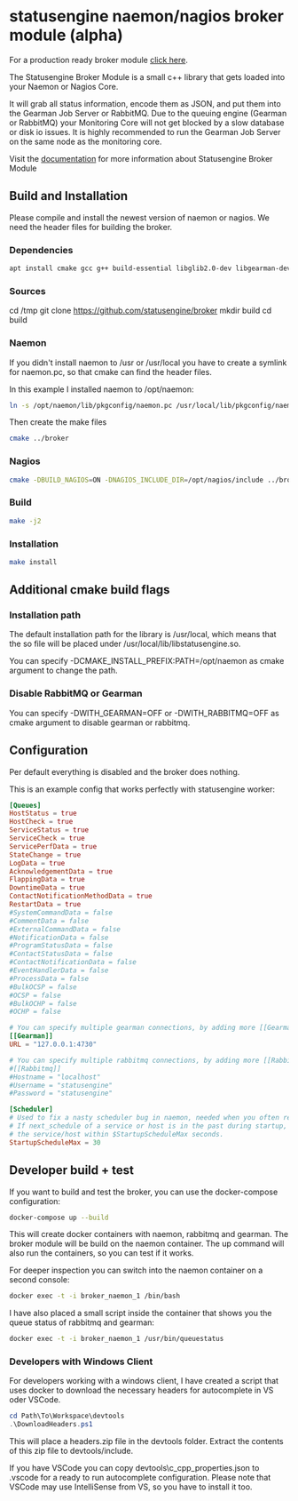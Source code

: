 # statusengine naemon/nagios broker module (alpha)

For a production ready broker module [click here](https://github.com/statusengine/module).

The Statusengine Broker Module is a small c++ library that gets loaded into your Naemon or Nagios Core.

It will grab all status information, encode them as JSON, and put them into the Gearman Job Server or RabbitMQ. Due to the queuing engine (Gearman or RabbitMQ) your Monitoring Core will not get blocked by a slow database or disk io issues. It is highly recommended to run the Gearman Job Server on the same node as the monitoring core.

Visit the [documentation](https://statusengine.org/) for more information about Statusengine Broker Module

## Build and Installation

Please compile and install the newest version of naemon or nagios. We need the header files for building the broker.

### Dependencies
```bash
apt install cmake gcc g++ build-essential libglib2.0-dev libgearman-dev uuid-dev libicu-dev libjson-c-dev pkg-config libssl-dev librabbitmq-dev
```

### Sources

cd /tmp
git clone https://github.com/statusengine/broker
mkdir build
cd build

### Naemon

If you didn't install naemon to /usr or /usr/local you have to create a symlink for naemon.pc, so that cmake can find the header files.

In this example I installed naemon to /opt/naemon:
```bash
ln -s /opt/naemon/lib/pkgconfig/naemon.pc /usr/local/lib/pkgconfig/naemon.pc
```

Then create the make files
```bash
cmake ../broker
```

### Nagios

```bash
cmake -DBUILD_NAGIOS=ON -DNAGIOS_INCLUDE_DIR=/opt/nagios/include ../broker
```

### Build

```bash
make -j2
```

### Installation

```bash
make install
```

## Additional cmake build flags

### Installation path

The default installation path for the library is /usr/local, which means that the so file will be placed under /usr/local/lib/libstatusengine.so.

You can specify -DCMAKE_INSTALL_PREFIX:PATH=/opt/naemon as cmake argument to change the path.

### Disable RabbitMQ or Gearman

You can specify -DWITH_GEARMAN=OFF or -DWITH_RABBITMQ=OFF as cmake argument to disable gearman or rabbitmq.


## Configuration

Per default everything is disabled and the broker does nothing.

This is an example config that works perfectly with statusengine worker:
```toml
[Queues]
HostStatus = true
HostCheck = true
ServiceStatus = true
ServiceCheck = true
ServicePerfData = true
StateChange = true
LogData = true
AcknowledgementData = true
FlappingData = true
DowntimeData = true
ContactNotificationMethodData = true
RestartData = true
#SystemCommandData = false
#CommentData = false
#ExternalCommandData = false
#NotificationData = false
#ProgramStatusData = false
#ContactStatusData = false
#ContactNotificationData = false
#EventHandlerData = false
#ProcessData = false
#BulkOCSP = false
#OCSP = false
#BulkOCHP = false
#OCHP = false

# You can specify multiple gearman connections, by adding more [[Gearman]] sections.
[[Gearman]]
URL = "127.0.0.1:4730"

# You can specify multiple rabbitmq connections, by adding more [[Rabbitmq]] sections.
#[[Rabbitmq]]
#Hostname = "localhost"
#Username = "statusengine"
#Password = "statusengine"

[Scheduler]
# Used to fix a nasty scheduler bug in naemon, needed when you often restart naemon
# If next_schedule of a service or host is in the past during startup, we reschedule
# the service/host within $StartupScheduleMax seconds.
StartupScheduleMax = 30
```

## Developer build + test

If you want to build and test the broker, you can use the docker-compose configuration:
```bash
docker-compose up --build
```

This will create docker containers with naemon, rabbitmq and gearman. The broker module will be build on the naemon container. The up command will also run the containers, so you can test if it works.

For deeper inspection you can switch into the naemon container on a second console:
```bash
docker exec -t -i broker_naemon_1 /bin/bash
```

I have also placed a small script inside the container that shows you the queue status of rabbitmq and gearman:
```bash
docker exec -t -i broker_naemon_1 /usr/bin/queuestatus
```

### Developers with Windows Client

For developers working with a windows client, I have created a script that uses docker to download the necessary headers for autocomplete in VS oder VSCode.


```powershell
cd Path\To\Workspace\devtools
.\DownloadHeaders.ps1
```

This will place a headers.zip file in the devtools folder. Extract the contents of this zip file to devtools/include.

If you have VSCode you can copy devtools\c_cpp_properties.json to .vscode for a ready to run autocomplete configuration. Please note that VSCode may use IntelliSense from VS, so you have to install it too.
